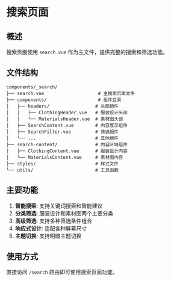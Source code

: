 # 搜索页面

## 概述
搜索页面使用 `search.vue` 作为主文件，提供完整的搜索和筛选功能。

## 文件结构

```
components/_search/
├── search.vue                    # 主搜索页面文件
├── components/                   # 组件目录
│   ├── headers/                 # 头部组件
│   │   ├── ClothingHeader.vue   # 服装设计头部
│   │   └── MaterialsHeader.vue  # 素材图头部
│   ├── SearchContent.vue        # 内容展示组件
│   ├── SearchFilter.vue         # 筛选组件
│   └── ...                      # 其他组件
├── search-content/              # 内容区域组件
│   ├── ClothingContent.vue      # 服装设计内容
│   └── MaterialsContent.vue     # 素材图内容
├── styles/                      # 样式文件
└── utils/                       # 工具函数
```

## 主要功能

1. **智能搜索**: 支持关键词搜索和智能建议
2. **分类筛选**: 服装设计和素材图两个主要分类
3. **高级筛选**: 支持多种筛选条件组合
4. **响应式设计**: 适配各种屏幕尺寸
5. **主题切换**: 支持明暗主题切换

## 使用方式

直接访问 `/search` 路由即可使用搜索页面功能。